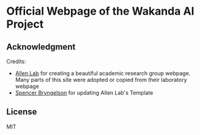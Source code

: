 # Official Webpage of the Wakanda AI Project

## Acknowledgment

Credits:
- [Allen Lab](https://www.allanlab.org/) for creating a beautiful academic research group webpage.
Many parts of this site were adopted or copied from their laboratory webpage
- [Spencer Bryngelson](https://cse.gatech.edu/people/spencer-bryngelson) for updating Allen Lab's Template

## License

MIT
